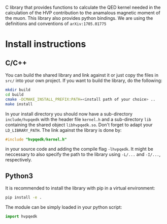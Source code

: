 
C library that provides functions to calculate the QED kernel needed in the calculation of the HVP contribution to the anamalous magnetic moment of the muon. This library also provides python bindings. We are using the definitions and conventions of `arXiv:1705.01775`

# Install instructions

## C/C++

You can build the shared library and link against it or just copy the files in `src/` into your own project. If you want to build the library, do the following:

```bash
mkdir build
cd build
cmake -DCMAKE_INSTALL_PREFIX:PATH=<install path of your choice> ..
make install
````

In your install directory you should now have a sub-directory `include/hvpqedk` with the header file `kernel.h` and a sub-directory `lib` containing the shared object `libhvpqedk.so`. Don't forget to adapt your `LD_LIBRARY_PATH`. The link against the library is done by:

```c
#include "hvpqedk/kernel.h"
```

in your source code and adding the compile flag `-lhvpqedk`. It might be neccessary to also specify the path to the library using `-L/...` and `-I/...`, respectively.

## Python3

It is recommended to install the library with pip in a virtual environment:

```bash
pip install -e .
```

The module can be simply loaded in your python script:

```py
import hvpqedk
```